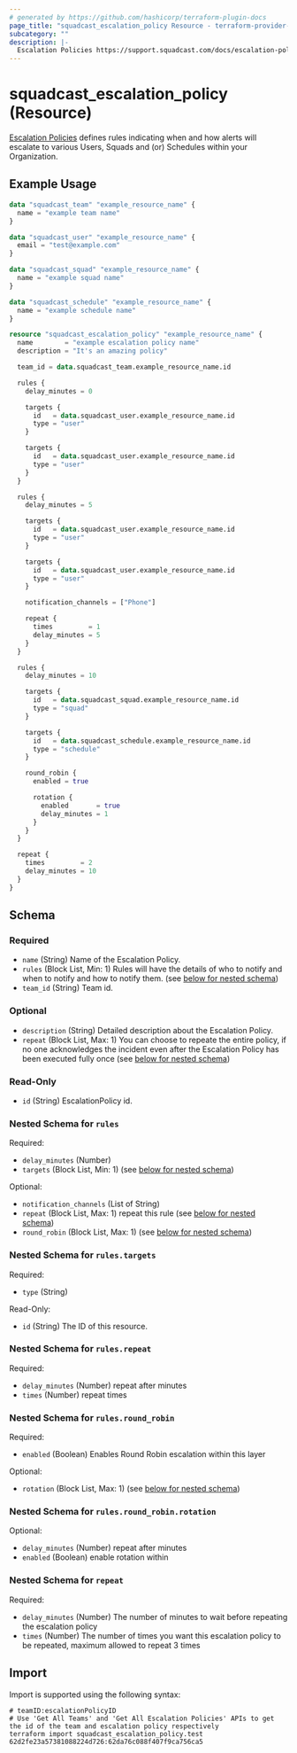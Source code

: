 ```yaml
---
# generated by https://github.com/hashicorp/terraform-plugin-docs
page_title: "squadcast_escalation_policy Resource - terraform-provider-squadcast"
subcategory: ""
description: |-
  Escalation Policies https://support.squadcast.com/docs/escalation-policies defines rules indicating when and how alerts will escalate to various Users, Squads and (or) Schedules within your Organization.
---
```


# squadcast_escalation_policy (Resource)

[Escalation Policies](https://support.squadcast.com/docs/escalation-policies) defines rules indicating when and how alerts will escalate to various Users, Squads and (or) Schedules within your Organization.

## Example Usage

```terraform
data "squadcast_team" "example_resource_name" {
  name = "example team name"
}

data "squadcast_user" "example_resource_name" {
  email = "test@example.com"
}

data "squadcast_squad" "example_resource_name" {
  name = "example squad name"
}

data "squadcast_schedule" "example_resource_name" {
  name = "example schedule name"
}

resource "squadcast_escalation_policy" "example_resource_name" {
  name        = "example escalation policy name"
  description = "It's an amazing policy"

  team_id = data.squadcast_team.example_resource_name.id

  rules {
    delay_minutes = 0

    targets {
      id   = data.squadcast_user.example_resource_name.id
      type = "user"
    }

    targets {
      id   = data.squadcast_user.example_resource_name.id
      type = "user"
    }
  }

  rules {
    delay_minutes = 5

    targets {
      id   = data.squadcast_user.example_resource_name.id
      type = "user"
    }

    targets {
      id   = data.squadcast_user.example_resource_name.id
      type = "user"
    }

    notification_channels = ["Phone"]

    repeat {
      times         = 1
      delay_minutes = 5
    }
  }

  rules {
    delay_minutes = 10

    targets {
      id   = data.squadcast_squad.example_resource_name.id
      type = "squad"
    }

    targets {
      id   = data.squadcast_schedule.example_resource_name.id
      type = "schedule"
    }

    round_robin {
      enabled = true

      rotation {
        enabled       = true
        delay_minutes = 1
      }
    }
  }

  repeat {
    times         = 2
    delay_minutes = 10
  }
}
```

<!-- schema generated by tfplugindocs -->
## Schema

### Required

- `name` (String) Name of the Escalation Policy.
- `rules` (Block List, Min: 1) Rules will have the details of who to notify and when to notify and how to notify them. (see [below for nested schema](#nestedblock--rules))
- `team_id` (String) Team id.

### Optional

- `description` (String) Detailed description about the Escalation Policy.
- `repeat` (Block List, Max: 1) You can choose to repeate the entire policy, if no one acknowledges the incident even after the Escalation Policy has been executed fully once (see [below for nested schema](#nestedblock--repeat))

### Read-Only

- `id` (String) EscalationPolicy id.

<a id="nestedblock--rules"></a>
### Nested Schema for `rules`

Required:

- `delay_minutes` (Number)
- `targets` (Block List, Min: 1) (see [below for nested schema](#nestedblock--rules--targets))

Optional:

- `notification_channels` (List of String)
- `repeat` (Block List, Max: 1) repeat this rule (see [below for nested schema](#nestedblock--rules--repeat))
- `round_robin` (Block List, Max: 1) (see [below for nested schema](#nestedblock--rules--round_robin))

<a id="nestedblock--rules--targets"></a>
### Nested Schema for `rules.targets`

Required:

- `type` (String)

Read-Only:

- `id` (String) The ID of this resource.


<a id="nestedblock--rules--repeat"></a>
### Nested Schema for `rules.repeat`

Required:

- `delay_minutes` (Number) repeat after minutes
- `times` (Number) repeat times


<a id="nestedblock--rules--round_robin"></a>
### Nested Schema for `rules.round_robin`

Required:

- `enabled` (Boolean) Enables Round Robin escalation within this layer

Optional:

- `rotation` (Block List, Max: 1) (see [below for nested schema](#nestedblock--rules--round_robin--rotation))

<a id="nestedblock--rules--round_robin--rotation"></a>
### Nested Schema for `rules.round_robin.rotation`

Optional:

- `delay_minutes` (Number) repeat after minutes
- `enabled` (Boolean) enable rotation within




<a id="nestedblock--repeat"></a>
### Nested Schema for `repeat`

Required:

- `delay_minutes` (Number) The number of minutes to wait before repeating the escalation policy
- `times` (Number) The number of times you want this escalation policy to be repeated, maximum allowed to repeat 3 times

## Import

Import is supported using the following syntax:

```shell
# teamID:escalationPolicyID
# Use 'Get All Teams' and 'Get All Escalation Policies' APIs to get the id of the team and escalation policy respectively 
terraform import squadcast_escalation_policy.test 62d2fe23a57381088224d726:62da76c088f407f9ca756ca5
```

